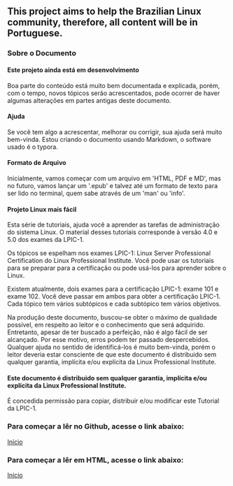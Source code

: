 ## This project aims to help the Brazilian Linux community, therefore, all content will be in Portuguese.

### Sobre o Documento

#### Este projeto ainda está em desenvolvimento
Boa parte do conteúdo está muito bem documentada e explicada, porém, 
com o tempo, novos tópicos serão acrescentados, pode ocorrer de haver algumas alterações em partes antigas deste documento.

#### Ajuda
Se você tem algo a acrescentar, melhorar ou corrigir, sua ajuda será muito bem-vinda. Estou criando o documento usando Markdown, o software usado é o typora.

#### Formato de Arquivo
Inicialmente, vamos começar com um arquivo em 'HTML, PDF e MD', mas no futuro, vamos lançar um '.epub' e talvez até um formato de texto para ser lido no terminal, quem sabe através de um 'man' ou 'info'.

#### Projeto Linux mais fácil
Esta série de tutoriais, ajuda você a aprender as tarefas de administração do sistema Linux. O material desses tutoriais corresponde à versão 4.0 e 5.0 dos exames da LPIC-1.

Os tópicos se espelham nos exames LPIC-1: Linux Server Professional Certification do Linux Professional Institute. Você pode usar os tutoriais para se preparar para a certificação ou pode usá-los para aprender sobre o Linux.

Existem atualmente, dois exames para a certificação LPIC-1: exame 101 e exame 102. Você deve passar em ambos para obter a certificação LPIC-1. Cada tópico tem vários subtópicos e cada subtópico tem vários objetivos.

Na produção deste documento, buscou-se obter o máximo de qualidade possível, em respeito ao leitor e o conhecimento que será adquirido. Entretanto, apesar de ter buscado a perfeição, não é algo fácil de ser alcançado. Por esse motivo, erros podem ter passado despercebidos. Qualquer ajuda no sentido de identificá-los é muito bem-vinda, porém o leitor deveria estar consciente de que este documento é distribuido sem qualquer garantia, implícita e/ou explícita da Linux Professional Institute.

#### Este documento é distribuido sem qualquer garantia, implícita e/ou explícita da Linux Professional Institute.

É concedida permissão para copiar, distribuir e/ou modificar este Tutorial da LPIC-1.

### Para começar a lêr no Github, acesse o link abaixo:
[Início](markdown/main.md)

### Para começar a lêr em HTML, acesse o link abaixo:
[Início](http://sysnetbr.eng.br/LPIC-1/html/main.html)
